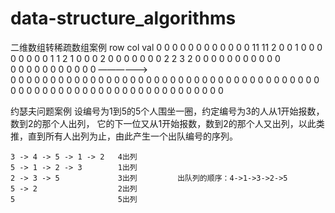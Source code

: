 # data-structure_algorithms
二维数组转稀疏数组案例
                                      row  col  val
0 0 0 0 0 0 0 0 0 0 0             0   11   11   2
0 0 1 0 0 0 0 0 0 0 0             1   1    2    1
0 0 0 2 0 0 0 0 0 0 0             2   2    3    2
0 0 0 0 0 0 0 0 0 0 0             
0 0 0 0 0 0 0 0 0 0 0   ——————>         
0 0 0 0 0 0 0 0 0 0 0
0 0 0 0 0 0 0 0 0 0 0
0 0 0 0 0 0 0 0 0 0 0
0 0 0 0 0 0 0 0 0 0 0
0 0 0 0 0 0 0 0 0 0 0
0 0 0 0 0 0 0 0 0 0 0

约瑟夫问题案例
    设编号为1到5的5个人围坐一圈，约定编号为3的人从1开始报数，数到2的那个人出列，
    它的下一位又从1开始报数，数到2的那个人又出列，以此类推，直到所有人出列为止，由此产生一个出队编号的序列。

    3 -> 4 -> 5 -> 1 -> 2   4出列
    5 -> 1 -> 2 -> 3        1出列
    2 -> 3 -> 5             3出列         出队列的顺序：4->1->3->2->5
    5 -> 2                  2出列
    5                       5出列